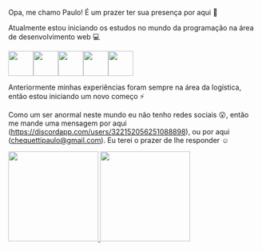 Opa, me chamo Paulo!
É um prazer ter sua presença por aqui 👋


  Atualmente estou iniciando os estudos no mundo da programação na área de desenvolvimento web 💻 

<img src="https://cdn.jsdelivr.net/gh/devicons/devicon/icons/html5/html5-original.svg" width="50" height="50"/><img src="https://cdn.jsdelivr.net/gh/devicons/devicon/icons/css3/css3-original.svg" width="50" height="50"/><img src="https://cdn.jsdelivr.net/gh/devicons/devicon/icons/javascript/javascript-original.svg" width="50" height="50" /><img src="https://cdn.jsdelivr.net/gh/devicons/devicon/icons/git/git-plain.svg" width="50" height="50" /><img src="https://cdn.jsdelivr.net/gh/devicons/devicon/icons/github/github-original.svg" width="50" height="50" />

Anteriormente minhas experiências foram sempre na área da logística, então estou iniciando um novo começo ⚡

Como um ser anormal neste mundo eu não tenho redes sociais 😮, então me mande uma mensagem por aqui (https://discordapp.com/users/322152056251088898), ou por aqui (chequettipaulo@gmail.com).  Eu terei o prazer de lhe responder ☺️

<div>
<a href="https://github.com/Paulo-Chequetti">
<img height="180em" src="https://github-readme-stats.vercel.app/api/top-langs/?username=PauloChequetti&layout=compact&langs_count=7&theme=dracula"/>
<img height="180em" src="https://github-readme-stats.vercel.app/api?username=PauloChequetti&show_icons=true&theme=dracula&include_all_commits=true&count_private=true"/>
</div>
